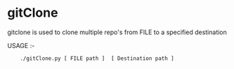 # gitClone

 gitclone is used to clone multiple repo's from FILE to a specified destination
 
 
 USAGE :- 

        ./gitClone.py [ FILE path ]  [ Destination path ] 
